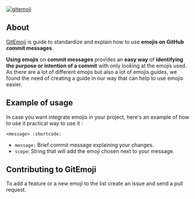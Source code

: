 <a href="https://gitemoji.com">
    <img src="https://user-images.githubusercontent.com/61420084/228265936-a62bd1ac-be51-4bc3-b7e1-f640d687a3ec.gif" alt="gitemoji">
</a>

## About

[GitEmoji](https://gitemoji.com) is guide to standardize and explain how to use **emojis on GitHub commit messages**.

**Using emojis** on **commit messages** provides an **easy way** of **identifying the purpose or intention of a commit** with only looking at the emojis used. As there are a lot of different emojis but also a lot of emojis guides, we found the need of creating a guide in our way that can help to use emojis easier.

## Example of usage

In case you want integrate emojis in your project, here's an example of how to use it practical way to use it :

```
<message> :shortcode:
```

- `message:` Brief commit message explaining your changes.
- `scope`: String that will add the emoji chosen next to your message.

## Contributing to GitEmoji

To add a feature or a new emoji to the list create an issue and send a pull request.
